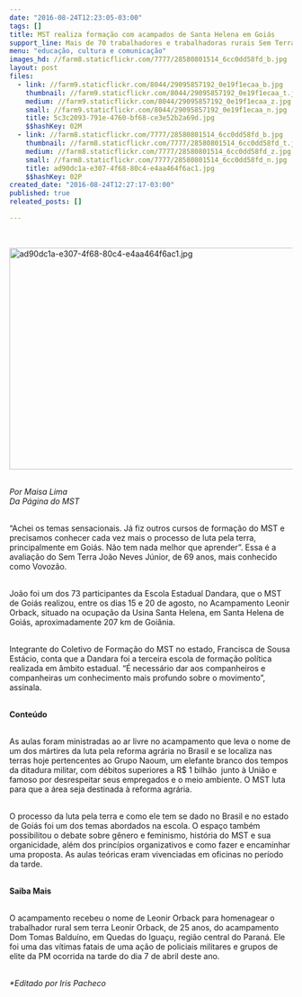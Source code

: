 ```yaml
---
date: "2016-08-24T12:23:05-03:00"
tags: []
title: MST realiza formação com acampados de Santa Helena em Goiás
support_line: Mais de 70 trabalhadores e trabalhadoras rurais Sem Terra estudaram a história do movimento e o processo de luta pela terra
menu: "educação, cultura e comunicação"
images_hd: //farm8.staticflickr.com/7777/28580801514_6cc0dd58fd_b.jpg
layout: post
files:
  - link: //farm9.staticflickr.com/8044/29095857192_0e19f1ecaa_b.jpg
    thumbnail: //farm9.staticflickr.com/8044/29095857192_0e19f1ecaa_t.jpg
    medium: //farm9.staticflickr.com/8044/29095857192_0e19f1ecaa_z.jpg
    small: //farm9.staticflickr.com/8044/29095857192_0e19f1ecaa_n.jpg
    title: 5c3c2093-791e-4760-bf68-ce3e52b2a69d.jpg
    $$hashKey: 02M
  - link: //farm8.staticflickr.com/7777/28580801514_6cc0dd58fd_b.jpg
    thumbnail: //farm8.staticflickr.com/7777/28580801514_6cc0dd58fd_t.jpg
    medium: //farm8.staticflickr.com/7777/28580801514_6cc0dd58fd_z.jpg
    small: //farm8.staticflickr.com/7777/28580801514_6cc0dd58fd_n.jpg
    title: ad90dc1a-e307-4f68-80c4-e4aa464f6ac1.jpg
    $$hashKey: 02P
created_date: "2016-08-24T12:27:17-03:00"
published: true
releated_posts: []

---
```

<p>&nbsp;</p>

<p><img alt="ad90dc1a-e307-4f68-80c4-e4aa464f6ac1.jpg" height="394" src="//farm8.staticflickr.com/7777/28580801514_6cc0dd58fd_b.jpg" width="700" /></p>

<p><br />
<em>Por Maisa Lima<br />
Da P&aacute;gina do MST</em></p>

<p><br />
&ldquo;Achei os temas sensacionais. J&aacute; fiz outros cursos de forma&ccedil;&atilde;o do MST e precisamos conhecer cada vez mais o processo de luta pela terra, principalmente em Goi&aacute;s. N&atilde;o tem nada melhor que aprender&rdquo;. Essa &eacute; a avalia&ccedil;&atilde;o do Sem Terra Jo&atilde;o Neves J&uacute;nior, de 69 anos, mais conhecido como Vovoz&atilde;o.</p>

<p><br />
Jo&atilde;o foi um dos 73 participantes da Escola Estadual Dandara, que o MST de Goi&aacute;s realizou, entre os dias 15 e 20 de agosto, no Acampamento Leonir Orback, situado na ocupa&ccedil;&atilde;o da Usina Santa Helena, em Santa Helena de Goi&aacute;s, aproximadamente 207 km de Goi&acirc;nia.</p>

<p><br />
Integrante do Coletivo de Forma&ccedil;&atilde;o do MST no estado, Francisca de Sousa Est&aacute;cio, conta que a Dandara foi a terceira escola de forma&ccedil;&atilde;o pol&iacute;tica realizada em &acirc;mbito estadual. &ldquo;&Eacute; necess&aacute;rio dar aos companheiros e companheiras um conhecimento mais profundo sobre o movimento&rdquo;, assinala.</p>

<p><br />
<strong>Conte&uacute;do</strong></p>

<p><br />
As aulas foram ministradas ao ar livre no acampamento que leva o nome de um dos m&aacute;rtires da luta pela reforma agr&aacute;ria no Brasil e se localiza nas terras hoje pertencentes ao Grupo Naoum, um elefante branco dos tempos da ditadura militar, com d&eacute;bitos superiores a R$ 1 bilh&atilde;o&nbsp; junto &agrave; Uni&atilde;o e famoso por desrespeitar seus empregados e o meio ambiente. O MST luta para que a &aacute;rea seja destinada &agrave; reforma agr&aacute;ria.</p>

<p><br />
O processo da luta pela terra e como ele tem se dado no Brasil e no estado de Goi&aacute;s foi um dos temas abordados na escola. O espa&ccedil;o tamb&eacute;m possibilitou o debate sobre g&ecirc;nero e feminismo, hist&oacute;ria do MST e sua organicidade, al&eacute;m dos princ&iacute;pios organizativos e como fazer e encaminhar uma proposta. As aulas te&oacute;ricas eram vivenciadas em oficinas no per&iacute;odo da tarde.</p>

<p><br />
<strong>Saiba Mais</strong></p>

<p><br />
O acampamento recebeu o nome de Leonir Orback para homenagear o trabalhador rural sem terra Leonir Orback, de 25 anos, do acampamento Dom Tomas Baldu&iacute;no, em Quedas do Igua&ccedil;u, regi&atilde;o central do Paran&aacute;. Ele foi uma das v&iacute;timas fatais de uma a&ccedil;&atilde;o de policiais militares e grupos de elite da PM ocorrida na tarde do dia 7 de abril deste ano.</p>

<p><br />
<em>*Editado por Iris Pacheco</em></p>
